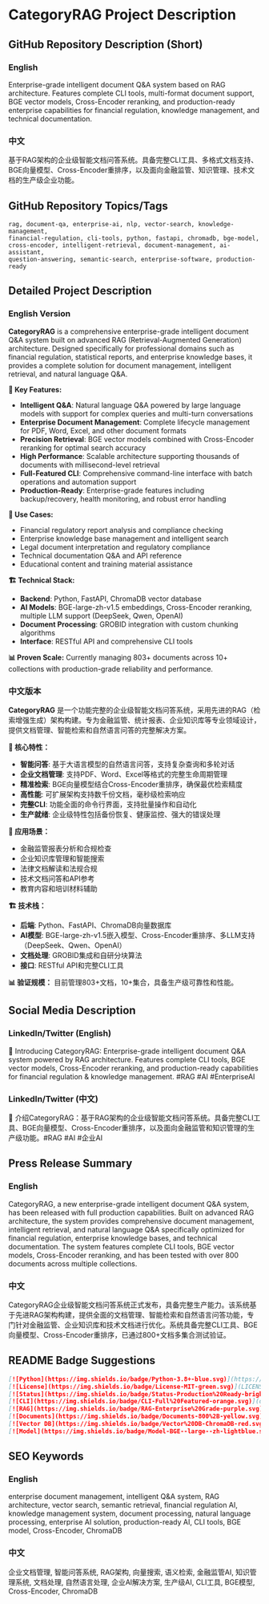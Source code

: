 # CategoryRAG Project Description

## GitHub Repository Description (Short)

### English
Enterprise-grade intelligent document Q&A system based on RAG architecture. Features complete CLI tools, multi-format document support, BGE vector models, Cross-Encoder reranking, and production-ready enterprise capabilities for financial regulation, knowledge management, and technical documentation.

### 中文
基于RAG架构的企业级智能文档问答系统。具备完整CLI工具、多格式文档支持、BGE向量模型、Cross-Encoder重排序，以及面向金融监管、知识管理、技术文档的生产级企业功能。

## GitHub Repository Topics/Tags

```
rag, document-qa, enterprise-ai, nlp, vector-search, knowledge-management, 
financial-regulation, cli-tools, python, fastapi, chromadb, bge-model, 
cross-encoder, intelligent-retrieval, document-management, ai-assistant,
question-answering, semantic-search, enterprise-software, production-ready
```

## Detailed Project Description

### English Version

**CategoryRAG** is a comprehensive enterprise-grade intelligent document Q&A system built on advanced RAG (Retrieval-Augmented Generation) architecture. Designed specifically for professional domains such as financial regulation, statistical reports, and enterprise knowledge bases, it provides a complete solution for document management, intelligent retrieval, and natural language Q&A.

**🎯 Key Features:**
- **Intelligent Q&A**: Natural language Q&A powered by large language models with support for complex queries and multi-turn conversations
- **Enterprise Document Management**: Complete lifecycle management for PDF, Word, Excel, and other document formats
- **Precision Retrieval**: BGE vector models combined with Cross-Encoder reranking for optimal search accuracy
- **High Performance**: Scalable architecture supporting thousands of documents with millisecond-level retrieval
- **Full-Featured CLI**: Comprehensive command-line interface with batch operations and automation support
- **Production-Ready**: Enterprise-grade features including backup/recovery, health monitoring, and robust error handling

**💼 Use Cases:**
- Financial regulatory report analysis and compliance checking
- Enterprise knowledge base management and intelligent search
- Legal document interpretation and regulatory compliance
- Technical documentation Q&A and API reference
- Educational content and training material assistance

**🏗️ Technical Stack:**
- **Backend**: Python, FastAPI, ChromaDB vector database
- **AI Models**: BGE-large-zh-v1.5 embeddings, Cross-Encoder reranking, multiple LLM support (DeepSeek, Qwen, OpenAI)
- **Document Processing**: GROBID integration with custom chunking algorithms
- **Interface**: RESTful API and comprehensive CLI tools

**📊 Proven Scale:**
Currently managing 803+ documents across 10+ collections with production-grade reliability and performance.

### 中文版本

**CategoryRAG** 是一个功能完整的企业级智能文档问答系统，采用先进的RAG（检索增强生成）架构构建。专为金融监管、统计报表、企业知识库等专业领域设计，提供文档管理、智能检索和自然语言问答的完整解决方案。

**🎯 核心特性：**
- **智能问答**: 基于大语言模型的自然语言问答，支持复杂查询和多轮对话
- **企业文档管理**: 支持PDF、Word、Excel等格式的完整生命周期管理
- **精准检索**: BGE向量模型结合Cross-Encoder重排序，确保最优检索精度
- **高性能**: 可扩展架构支持数千份文档，毫秒级检索响应
- **完整CLI**: 功能全面的命令行界面，支持批量操作和自动化
- **生产就绪**: 企业级特性包括备份恢复、健康监控、强大的错误处理

**💼 应用场景：**
- 金融监管报表分析和合规检查
- 企业知识库管理和智能搜索
- 法律文档解读和法规合规
- 技术文档问答和API参考
- 教育内容和培训材料辅助

**🏗️ 技术栈：**
- **后端**: Python、FastAPI、ChromaDB向量数据库
- **AI模型**: BGE-large-zh-v1.5嵌入模型、Cross-Encoder重排序、多LLM支持（DeepSeek、Qwen、OpenAI）
- **文档处理**: GROBID集成和自研分块算法
- **接口**: RESTful API和完整CLI工具

**📊 验证规模：**
目前管理803+文档，10+集合，具备生产级可靠性和性能。

## Social Media Description

### LinkedIn/Twitter (English)
🚀 Introducing CategoryRAG: Enterprise-grade intelligent document Q&A system powered by RAG architecture. Features complete CLI tools, BGE vector models, Cross-Encoder reranking, and production-ready capabilities for financial regulation & knowledge management. #RAG #AI #EnterpriseAI

### LinkedIn/Twitter (中文)
🚀 介绍CategoryRAG：基于RAG架构的企业级智能文档问答系统。具备完整CLI工具、BGE向量模型、Cross-Encoder重排序，以及面向金融监管和知识管理的生产级功能。#RAG #AI #企业AI

## Press Release Summary

### English
CategoryRAG, a new enterprise-grade intelligent document Q&A system, has been released with full production capabilities. Built on advanced RAG architecture, the system provides comprehensive document management, intelligent retrieval, and natural language Q&A specifically optimized for financial regulation, enterprise knowledge bases, and technical documentation. The system features complete CLI tools, BGE vector models, Cross-Encoder reranking, and has been tested with over 800 documents across multiple collections.

### 中文
CategoryRAG企业级智能文档问答系统正式发布，具备完整生产能力。该系统基于先进RAG架构构建，提供全面的文档管理、智能检索和自然语言问答功能，专门针对金融监管、企业知识库和技术文档进行优化。系统具备完整CLI工具、BGE向量模型、Cross-Encoder重排序，已通过800+文档多集合测试验证。

## README Badge Suggestions

```markdown
[![Python](https://img.shields.io/badge/Python-3.8+-blue.svg)](https://python.org)
[![License](https://img.shields.io/badge/License-MIT-green.svg)](LICENSE)
[![Status](https://img.shields.io/badge/Status-Production%20Ready-brightgreen.svg)](https://github.com/ycs2001/RAG4Bank)
[![CLI](https://img.shields.io/badge/CLI-Full%20Featured-orange.svg)](docs/cli_implementation_report.md)
[![RAG](https://img.shields.io/badge/RAG-Enterprise%20Grade-purple.svg)](README.md)
[![Documents](https://img.shields.io/badge/Documents-800%2B-yellow.svg)](README.md)
[![Vector DB](https://img.shields.io/badge/Vector%20DB-ChromaDB-red.svg)](https://www.trychroma.com/)
[![Model](https://img.shields.io/badge/Model-BGE--large--zh-lightblue.svg)](https://huggingface.co/BAAI/bge-large-zh-v1.5)
```

## SEO Keywords

### English
enterprise document management, intelligent Q&A system, RAG architecture, vector search, semantic retrieval, financial regulation AI, knowledge management system, document processing, natural language processing, enterprise AI solution, production-ready AI, CLI tools, BGE model, Cross-Encoder, ChromaDB

### 中文
企业文档管理, 智能问答系统, RAG架构, 向量搜索, 语义检索, 金融监管AI, 知识管理系统, 文档处理, 自然语言处理, 企业AI解决方案, 生产级AI, CLI工具, BGE模型, Cross-Encoder, ChromaDB
